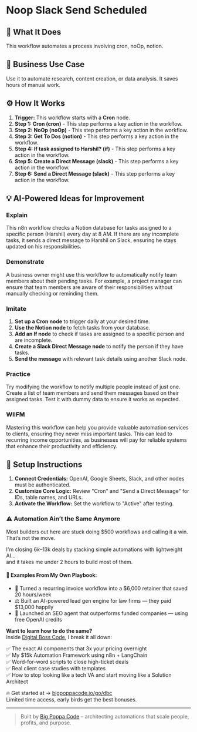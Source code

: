 # Noop Slack Send Scheduled

## 🚀 What It Does
This workflow automates a process involving cron, noOp, notion.

## 💼 Business Use Case
Use it to automate research, content creation, or data analysis. It saves hours of manual work.

## ⚙️ How It Works
1.  **Trigger:** This workflow starts with a **Cron** node.
2. **Step 1: Cron (cron)** - This step performs a key action in the workflow.
3. **Step 2: NoOp (noOp)** - This step performs a key action in the workflow.
4. **Step 3: Get To Dos (notion)** - This step performs a key action in the workflow.
5. **Step 4: If task assigned to Harshil? (if)** - This step performs a key action in the workflow.
6. **Step 5: Create a Direct Message (slack)** - This step performs a key action in the workflow.
7. **Step 6: Send a Direct Message (slack)** - This step performs a key action in the workflow.

## 💡 AI-Powered Ideas for Improvement
### Explain
This n8n workflow checks a Notion database for tasks assigned to a specific person (Harshil) every day at 8 AM. If there are any incomplete tasks, it sends a direct message to Harshil on Slack, ensuring he stays updated on his responsibilities.

### Demonstrate
A business owner might use this workflow to automatically notify team members about their pending tasks. For example, a project manager can ensure that team members are aware of their responsibilities without manually checking or reminding them.

### Imitate
1. **Set up a Cron node** to trigger daily at your desired time.
2. **Use the Notion node** to fetch tasks from your database.
3. **Add an If node** to check if tasks are assigned to a specific person and are incomplete.
4. **Create a Slack Direct Message node** to notify the person if they have tasks.
5. **Send the message** with relevant task details using another Slack node.

### Practice
Try modifying the workflow to notify multiple people instead of just one. Create a list of team members and send them messages based on their assigned tasks. Test it with dummy data to ensure it works as expected.

### WIIFM
Mastering this workflow can help you provide valuable automation services to clients, ensuring they never miss important tasks. This can lead to recurring income opportunities, as businesses will pay for reliable systems that enhance their productivity and efficiency.

## 🔧 Setup Instructions
1. **Connect Credentials:** OpenAI, Google Sheets, Slack, and other nodes must be authenticated.
2. **Customize Core Logic:** Review "Cron" and "Send a Direct Message" for IDs, table names, and URLs.
3. **Activate the Workflow:** Set the workflow to "Active" after testing.

### ⚠️ Automation Ain’t the Same Anymore

Most builders out here are stuck doing $500 workflows and calling it a win.  
That’s not the move.  

I'm closing $6k–$13k deals by stacking simple automations with lightweight AI...  
and it takes me under 2 hours to build most of them.

#### 🧠 Examples From My Own Playbook:
- 🔁 Turned a recurring invoice workflow into a $6,000 retainer that saved 20 hours/week  
- ⚖️ Built an AI-powered lead gen engine for law firms — they paid $13,000 happily  
- 🚀 Launched an SEO agent that outperforms funded companies — using free OpenAI credits  

**Want to learn how to do the same?**  
Inside [Digital Boss Code](https://bigpoppacode.io/go/dbc), I break it all down:

✅ The exact AI components that 3x your pricing overnight  
✅ My $15k Automation Framework using n8n + LangChain  
✅ Word-for-word scripts to close high-ticket deals  
✅ Real client case studies with templates  
✅ How to stop looking like a tech VA and start moving like a Solution Architect  

🔥 Get started at → [bigpoppacode.io/go/dbc](https://bigpoppacode.io/go/dbc)  
Limited time access, early birds get the best bonuses.

---
> Built by [Big Poppa Code](https://bigpoppacode.io) – architecting automations that scale people, profits, and purpose.

